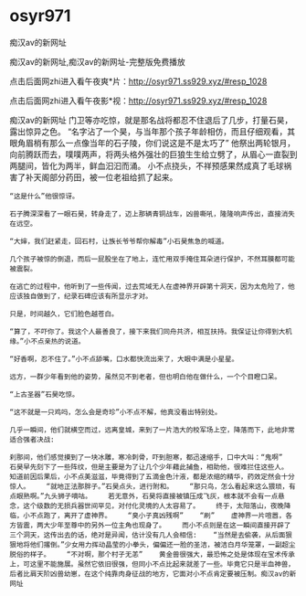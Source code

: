 # osyr971
痴汉av的新网址

痴汉av的新网址,痴汉av的新网址-完整版免费播放

点击后面网zhi进入看午夜爽*片：http://osyr971.ss929.xyz/#resp_1028

点击后面网zhi进入看午夜影*视：http://osyr971.ss929.xyz/#resp_1028

痴汉av的新网址    门卫等亦吃惊，就是那名战将都忍不住退后了几步，打量石昊，露出惊异之色。    “名字沾了一个昊，与当年那个孩子年龄相仿，而且仔细观看，其眼角眉梢有那么一点像当年的石子陵，你们说这是不是太巧了”    他祭出两轮银月，向前腾跃而去，噗噗两声，将两头格外强壮的巨狼生生给立劈了，从眉心一直裂到两腿间，皆化为两半，鲜血汩汩而涌。    小不点挠头，不祥预感果然成真了毛球祸害了补天阁部分药田，被一位老祖给抓了起来。

    “这是什么”他很惊讶。

    石子腾深深看了一眼石昊，转身走了，迈上那辆青铜战车，凶兽嘶吼，隆隆响声传出，直接消失在远空。

    “大婶，我们赶紧走，回石村，让族长爷爷帮你解毒”小石昊焦急的喊道。

    几个孩子被惊的倒退，而后一屁股坐在了地上，连忙用双手掩住耳朵进行保护，不然耳膜都可能被震裂。

    在逃亡的过程中，他听到了一些传闻，过去荒域无人在虚神界开辟第十洞天，因为太危险了，他应该独自做到了，纪录石碑应该有所显示才对。

    只是，时间越久，它们脸色越苍白。

    “算了，不吓你了。我这个人最善良了，接下来我们同舟共济，相互扶持。我保证让你得到大机缘。”小不点亲热的说道。

    “好香啊，忍不住了。”小不点舔嘴，口水都快流出来了，大眼中满是小星星。

    远方，一群少年看到他的姿势，虽然见不到老者，但也明白他在做什么，一个个目瞪口呆。

    “上古圣器”石昊吃惊。

    “这不就是一只鸡吗，怎么会是奇珍”小不点不解，他真没看出特别处。

    几乎一瞬间，他们就横空而过，远离皇城，来到了一片浩大的校军场上空，降落而下，此地非常适合强者决战:

    刹那间，他们感觉摸到了一块冰雕，寒冷刺骨，吓到胆寒，都迅速缩手，口中大叫：“鬼啊”    石昊早先刻下了一些阵纹，但是主要是为了让几个少年藉此捕鱼，相助他，很难拦住这些人。    知道前因后果后，小不点美滋滋，毕竟得到了五滴金色汁液，都是浓缩的精华，药效定然会十分惊人。    “就地正法那胖子。”石昊点头，进行附和。    “那只鸟，怎么看起来这么猥琐，有点眼熟啊。”九头狮子嘀咕。    若无意外，石昊将直接被镇压成飞灰，根本就不会有一点悬念，这个级数的无损兵器世间罕见，对付化灵境的人太容易了。    终于，太阳落山，夜晚降临，小不点跑了，离开了虚神界。    “臭小子真凶残啊”    “刷”    虚神界一片喧嚣，各方皆震，两大少年至尊中的另外一位主角也现身了。    而小不点则是在这一瞬间直接开辟了三个洞天，这传出去的话，绝对是异闻，估计没有几人会相信:    “当然是去偷袭，从后面狠狠地将他们撂倒。”少女用力挥动晶莹的小拳头，偏偏还一脸的圣洁，被洁白月华笼罩，一副超尘脱俗的样子。    “不对啊，那个村子无恙”    黄金兽很强大，最恐怖之处是体现在宝术传承上，可这里不能施展。虽然它依旧很强，但同小不点比起来就差了一些。毕竟它只是半血神兽，后者比肩天阶凶兽幼崽，在这个纯靠肉身征战的地方，它面对小不点肯定要被压制。痴汉av的新网址
